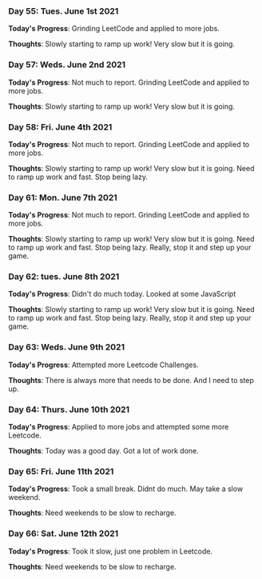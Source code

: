### Day 55: Tues. June 1st 2021

**Today's Progress**: Grinding LeetCode and applied to more jobs. 

**Thoughts**: Slowly starting to ramp up work! Very slow but it is going.

### Day 57: Weds. June 2nd 2021

**Today's Progress**: Not much to report. Grinding LeetCode and applied to more jobs. 

**Thoughts**: Slowly starting to ramp up work! Very slow but it is going.

### Day 58: Fri. June 4th 2021

**Today's Progress**: Not much to report. Grinding LeetCode and applied to more jobs. 

**Thoughts**: Slowly starting to ramp up work! Very slow but it is going. Need to ramp up work and fast. Stop being lazy.

### Day 61: Mon. June 7th 2021

**Today's Progress**: Not much to report. Grinding LeetCode and applied to more jobs. 

**Thoughts**: Slowly starting to ramp up work! Very slow but it is going. Need to ramp up work and fast. Stop being lazy. Really, stop it and step up your game. 

### Day 62: tues. June 8th 2021

**Today's Progress**: Didn't do much today. Looked at some JavaScript

**Thoughts**: Slowly starting to ramp up work! Very slow but it is going. Need to ramp up work and fast. Stop being lazy. Really, stop it and step up your game. 

### Day 63: Weds. June 9th 2021

**Today's Progress**: Attempted more Leetcode Challenges.

**Thoughts**: There is always more that needs to be done. And I need to step up.

### Day 64: Thurs. June 10th 2021

**Today's Progress**: Applied to more jobs and attempted some more Leetcode.

**Thoughts**: Today was a good day. Got a lot of work done.

### Day 65: Fri. June 11th 2021

**Today's Progress**: Took a small break. Didnt do much. May take a slow weekend.

**Thoughts**: Need weekends to be slow to recharge.

### Day 66: Sat. June 12th 2021

**Today's Progress**: Took it slow, just one problem in Leetcode.

**Thoughts**: Need weekends to be slow to recharge.


